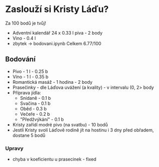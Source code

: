 # Zaslouží si Kristy Láďu?
Za 100 bodů je tvůj!

- Adventní kalendář 24 x 0.33 l piva - 2 body
- Vino - 0.4 l
- zbytek -> bodovani.ipynb
Celkem 6.77/100

## Bodování
 - Pivo - 1 l - 0.25 b
 - Víno - 1 l - 0.35 b
 - Romantická masáž - 1 hodina - 2 body
 - Prasečinky - dle Láďova uvážení (a kvality) - v intervalu (0, 2> body
 - Příprava jídla:
   - Snídaně - 0.1 b
   - Svačina - 0.1 b
   - Oběd - 0.3 b
   - Večeře - 0.2 b
   - "Předžvýkání" - 0.1 b
 - Kristy zařídí modré pivo (na svatbu) - 10 bodů
 - Jestli Kristy svolí Láďově rodině jít na hostinu i 3 dny před obřadem, dostane 5 bodů
 
 ### Upravy
 - chyba v koeficientu u prasecinek - fixed
